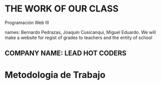 <h1>THE WORK OF OUR CLASS</h1>
<p>Programación Web III</p>
names: Bernardo Pedrazas,
      Joaquin Cusicanqui, 
      Miguel Eduardo.
We will make a website for regist of grades to teachers and the entity of school
<h2>COMPANY NAME: LEAD HOT CODERS</h2>
<h1>Metodologia de Trabajo</h1>
